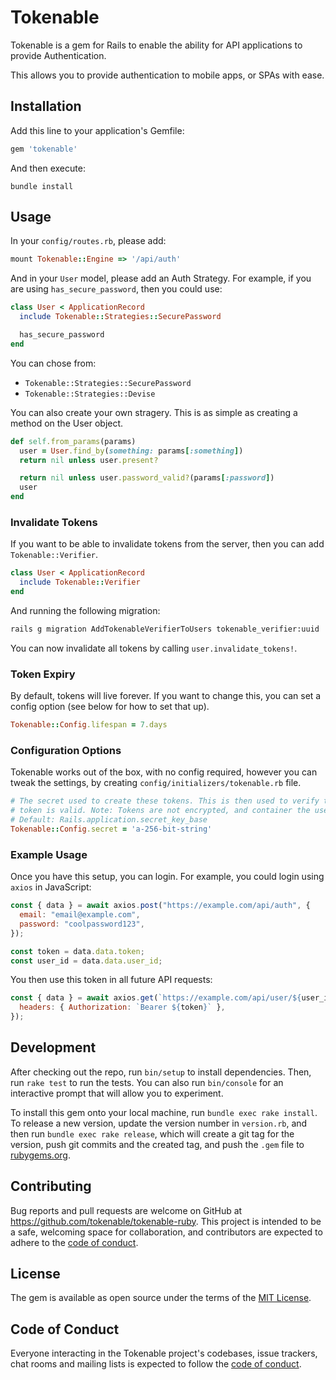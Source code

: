 # Tokenable

Tokenable is a gem for Rails to enable the ability for API applications to provide Authentication.

This allows you to provide authentication to mobile apps, or SPAs with ease.

## Installation

Add this line to your application's Gemfile:

```ruby
gem 'tokenable'
```

And then execute:

```
bundle install
```

## Usage

In your `config/routes.rb`, please add:

```ruby
mount Tokenable::Engine => '/api/auth'
```

And in your `User` model, please add an Auth Strategy. For example, if you are using `has_secure_password`, then you could use:

```ruby
class User < ApplicationRecord
  include Tokenable::Strategies::SecurePassword

  has_secure_password
end
```

You can chose from:

- `Tokenable::Strategies::SecurePassword`
- `Tokenable::Strategies::Devise`

You can also create your own stragery. This is as simple as creating a method on the User object.

```ruby
def self.from_params(params)
  user = User.find_by(something: params[:something])
  return nil unless user.present?

  return nil unless user.password_valid?(params[:password])
  user
end
```

### Invalidate Tokens

If you want to be able to invalidate tokens from the server, then you can add `Tokenable::Verifier`.

```ruby
class User < ApplicationRecord
  include Tokenable::Verifier
end
```

And running the following migration:

```bash
rails g migration AddTokenableVerifierToUsers tokenable_verifier:uuid
```

You can now invalidate all tokens by calling `user.invalidate_tokens!`.

### Token Expiry

By default, tokens will live forever. If you want to change this, you can set a config option (see below for how to set that up).

```ruby
Tokenable::Config.lifespan = 7.days
```

### Configuration Options

Tokenable works out of the box, with no config required, however you can tweak the settings, by creating `config/initializers/tokenable.rb` file.

```ruby
# The secret used to create these tokens. This is then used to verify the
# token is valid. Note: Tokens are not encrypted, and container the user_id.
# Default: Rails.application.secret_key_base
Tokenable::Config.secret = 'a-256-bit-string'
```

### Example Usage

Once you have this setup, you can login. For example, you could login using `axios` in JavaScript:

```js
const { data } = await axios.post("https://example.com/api/auth", {
  email: "email@example.com",
  password: "coolpassword123",
});

const token = data.data.token;
const user_id = data.data.user_id;
```

You then use this token in all future API requests:

```js
const { data } = await axios.get(`https://example.com/api/user/${user_id}`, {
  headers: { Authorization: `Bearer ${token}` },
});
```

## Development

After checking out the repo, run `bin/setup` to install dependencies. Then, run `rake test` to run the tests. You can also run `bin/console` for an interactive prompt that will allow you to experiment.

To install this gem onto your local machine, run `bundle exec rake install`. To release a new version, update the version number in `version.rb`, and then run `bundle exec rake release`, which will create a git tag for the version, push git commits and the created tag, and push the `.gem` file to [rubygems.org](https://rubygems.org).

## Contributing

Bug reports and pull requests are welcome on GitHub at <https://github.com/tokenable/tokenable-ruby>. This project is intended to be a safe, welcoming space for collaboration, and contributors are expected to adhere to the [code of conduct](https://github.com/tokenable/tokenable-ruby/blob/main/CODE_OF_CONDUCT.md).

## License

The gem is available as open source under the terms of the [MIT License](https://opensource.org/licenses/MIT).

## Code of Conduct

Everyone interacting in the Tokenable project's codebases, issue trackers, chat rooms and mailing lists is expected to follow the [code of conduct](https://github.com/tokenable/tokenable-ruby/blob/main/CODE_OF_CONDUCT.md).
